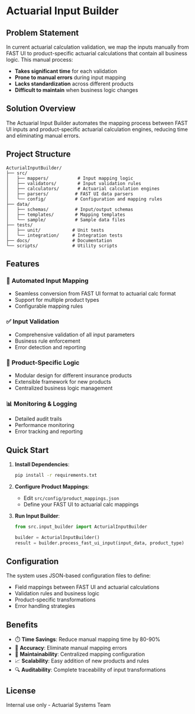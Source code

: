 # Actuarial Input Builder

## Problem Statement

In current actuarial calculation validation, we map the inputs manually from FAST UI to product-specific actuarial calculations that contain all business logic. This manual process:

- **Takes significant time** for each validation
- **Prone to manual errors** during input mapping
- **Lacks standardization** across different products
- **Difficult to maintain** when business logic changes

## Solution Overview

The Actuarial Input Builder automates the mapping process between FAST UI inputs and product-specific actuarial calculation engines, reducing time and eliminating manual errors.

## Project Structure

```
ActurialInputBuilder/
├── src/
│   ├── mappers/           # Input mapping logic
│   ├── validators/        # Input validation rules
│   ├── calculators/       # Actuarial calculation engines
│   ├── parsers/          # FAST UI data parsers
│   └── config/           # Configuration and mapping rules
├── data/
│   ├── schemas/          # Input/output schemas
│   ├── templates/        # Mapping templates
│   └── sample/           # Sample data files
├── tests/
│   ├── unit/            # Unit tests
│   └── integration/     # Integration tests
├── docs/                # Documentation
└── scripts/             # Utility scripts
```

## Features

### 🔄 **Automated Input Mapping**
- Seamless conversion from FAST UI format to actuarial calc format
- Support for multiple product types
- Configurable mapping rules

### ✅ **Input Validation**
- Comprehensive validation of all input parameters
- Business rule enforcement
- Error detection and reporting

### 🎯 **Product-Specific Logic**
- Modular design for different insurance products
- Extensible framework for new products
- Centralized business logic management

### 📊 **Monitoring & Logging**
- Detailed audit trails
- Performance monitoring
- Error tracking and reporting

## Quick Start

1. **Install Dependencies**:
   ```bash
   pip install -r requirements.txt
   ```

2. **Configure Product Mappings**:
   - Edit `src/config/product_mappings.json`
   - Define your FAST UI to actuarial calc mappings

3. **Run Input Builder**:
   ```python
   from src.input_builder import ActurialInputBuilder
   
   builder = ActurialInputBuilder()
   result = builder.process_fast_ui_input(input_data, product_type)
   ```

## Configuration

The system uses JSON-based configuration files to define:
- Field mappings between FAST UI and actuarial calculations
- Validation rules and business logic
- Product-specific transformations
- Error handling strategies

## Benefits

- ⏱️ **Time Savings**: Reduce manual mapping time by 80-90%
- 🎯 **Accuracy**: Eliminate manual mapping errors
- 🔧 **Maintainability**: Centralized mapping configuration
- 📈 **Scalability**: Easy addition of new products and rules
- 🔍 **Auditability**: Complete traceability of input transformations

## License

Internal use only - Actuarial Systems Team
